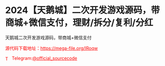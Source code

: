 # 2024【天鹅城】二次开发游戏源码，带商城+微信支付，理财/拆分/复利/分红

天鹅城二次开发游戏源码，带商城+微信支付<br>


<p style="color: red;">源代码下载地址：<a href="https://mega-file.org/IRoqw" style="color: red;">https://mega-file.org/IRoqw</a></p><p style="color: red;"><img src="https://cdn-icons-png.flaticon.com/512/2111/2111646.png" alt="Telegram Icon" style="width: 16px; vertical-align: middle; margin-right: 5px;">Telegram:<a href="https://t.me/official_sourcecode" style="color: red;">@official_sourcecode</a></p>